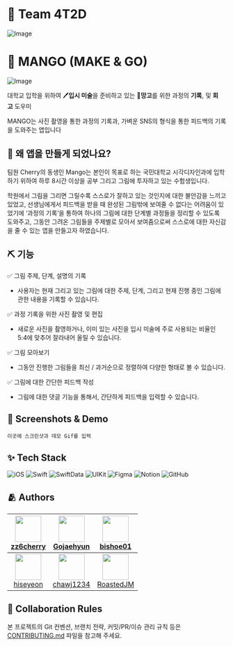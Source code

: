 # :mango: Team 4T2D 
![Image](https://github.com/user-attachments/assets/6958f060-b43d-4b8f-b468-55e8a933f887)

# :iphone: MANGO (MAKE & GO)

![Image](https://github.com/user-attachments/assets/f3b6e7a3-38b2-4fa3-b7d0-ba39f80c8764)

대학교 입학을 위하여 🖊️**입시 미술**을 준비하고 있는 🥭**망고**를 위한 과정의 **기록**, 및 **회고** 도우미

MANGO는 사진 촬영을 통한 과정의 기록과, 가벼운 SNS의 형식을 통한 피드백의 기록을 도와주는 앱입니다

## 💭 왜 앱을 만들게 되었나요?
팀원 Cherry의 동생인 Mango는 본인이 목표로 하는 국민대학교 시각디자인과에 입학하기 위하여 하루 8시간 이상을 공부 그리고 그림에 투자하고 있는 수험생입니다. 

학원에서 그림을 그리면 그릴수록 스스로가 잘하고 있는 것인지에 대한 불안감을 느끼고 있었고, 선생님에게서 피드백을 받을 때 완성된 그림밖에 보여줄 수 없다는 어려움이 있었기에 ‘과정의 기록’을 통하여 하나의 그림에 대한 단계별 과정들을 정리할 수 있도록 도와주고, 그동안 그려온 그림들을 주제별로 모아서 보여줌으로써 스스로에 대한 자신감을 줄 수 있는 앱을 만들고자 하였습니다.

## ⛏️ 기능 

✅ 그림 주제, 단계, 설명의 기록

- 사용자는 현재 그리고 있는 그림에 대한 주제, 단계, 그리고 현재 진행 중인 그림에 관한 내용을 기록할 수 있습니다.

✅ 과정 기록을 위한 사진 촬영 및 편집

- 새로운 사진을 촬영하거나, 이미 있는 사진을 입시 미술에 주로 사용되는 비율인 5:4에 맞추어 잘라내어 올릴 수 있습니다.

✅ 그림 모아보기

- 그동안 진행한 그림들을 최신 / 과거순으로 정렬하여 다양한 형태로 볼 수 있습니다.

✅ 그림에 대한 간단한 피드백 작성

- 그림에 대한 댓글 기능을 통해서, 간단하게 피드백을 입력할 수 있습니다.

## 🌠 Screenshots & Demo
``이곳에 스크린샷과 데모 Gif를 입력``

## ✨ Tech Stack

![iOS](https://img.shields.io/badge/iOS-18.3-000000?style=flat&logo=apple&logoColor=white)
![Swift](https://img.shields.io/badge/Swift-F05138?style=flat&logo=swift&logoColor=white)
![SwiftData](https://img.shields.io/badge/SwiftData-FA7343?style=flat&logo=swift&logoColor=white)
![UIKit](https://img.shields.io/badge/UIKit-007AFF?style=flat&logo=apple&logoColor=white)
![Figma](https://img.shields.io/badge/Figma-F24E1E?style=flat&logo=figma&logoColor=white)
![Notion](https://img.shields.io/badge/Notion-000000?style=flat&logo=notion&logoColor=white)
![GitHub](https://img.shields.io/badge/GitHub-181717?style=flat&logo=github&logoColor=white)

## :people_hugging: Authors

| [<img src="https://github.com/zz6cherry.png" width="60" height="60"/><br/>zz6cherry](https://github.com/zz6cherry) | [<img src="https://github.com/Gojaehyun.png" width="60" height="60"/><br/>Gojaehyun](https://github.com/Gojaehyun) | [<img src="https://github.com/bishoe01.png" width="60" height="60"/><br/>bishoe01](https://github.com/bishoe01) |
| :---: | :---: | :---: |
| [<img src="https://github.com/hiseyeon.png" width="60" height="60"/><br/>hiseyeon](https://github.com/hiseyeon) | [<img src="https://github.com/chawj1234.png" width="60" height="60"/><br/>chawj1234](https://github.com/chawj1234) | [<img src="https://github.com/RoastedJM.png" width="60" height="60"/><br/>RoastedJM](https://github.com/RoastedJM) |


## :book: Collaboration Rules
본 프로젝트의 Git 컨벤션, 브랜치 전략, 커밋/PR/이슈 관리 규칙 등은  
[CONTRIBUTING.md](.github/CONTRIBUTING.md) 파일을 참고해 주세요.


